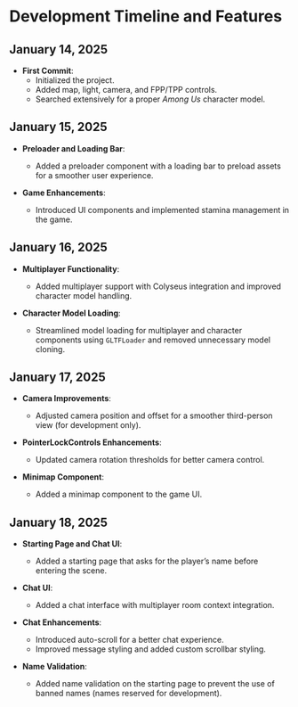 # Development Timeline and Features

## January 14, 2025

- **First Commit**:
  - Initialized the project.
  - Added map, light, camera, and FPP/TPP controls.
  - Searched extensively for a proper *Among Us* character model.

## January 15, 2025

- **Preloader and Loading Bar**:
  - Added a preloader component with a loading bar to preload assets for a smoother user experience.

- **Game Enhancements**:
  - Introduced UI components and implemented stamina management in the game.

## January 16, 2025

- **Multiplayer Functionality**:
  - Added multiplayer support with Colyseus integration and improved character model handling.

- **Character Model Loading**:
  - Streamlined model loading for multiplayer and character components using `GLTFLoader` and removed unnecessary model cloning.

## January 17, 2025

- **Camera Improvements**:
  - Adjusted camera position and offset for a smoother third-person view (for development only).

- **PointerLockControls Enhancements**:
  - Updated camera rotation thresholds for better camera control.

- **Minimap Component**:
  - Added a minimap component to the game UI.

## January 18, 2025

- **Starting Page and Chat UI**:
  - Added a starting page that asks for the player’s name before entering the scene.

- **Chat UI**:
  - Added a chat interface with multiplayer room context integration.

- **Chat Enhancements**:
  - Introduced auto-scroll for a better chat experience.
  - Improved message styling and added custom scrollbar styling.

- **Name Validation**:
  - Added name validation on the starting page to prevent the use of banned names (names reserved for development).
